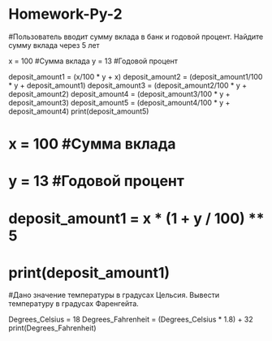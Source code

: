 # Homework-Py-2

#Пользователь вводит сумму вклада в банк и годовой процент. Найдите сумму вклада через 5 лет

x = 100 #Сумма вклада
y = 13 #Годовой процент

deposit_amount1 = (x/100 * y + x)
deposit_amount2 = (deposit_amount1/100 * y + deposit_amount1)
deposit_amount3 = (deposit_amount2/100 * y + deposit_amount2)
deposit_amount4 = (deposit_amount3/100 * y + deposit_amount3)
deposit_amount5 = (deposit_amount4/100 * y + deposit_amount4)
print(deposit_amount5)

# x = 100 #Сумма вклада
# y = 13 #Годовой процент

# deposit_amount1 = x * (1 + y / 100) ** 5
# print(deposit_amount1)

#Дано значение температуры в градусах Цельсия. Вывести температуру  в градусах Фаренгейта.

Degrees_Celsius = 18
Degrees_Fahrenheit = (Degrees_Celsius * 1.8) + 32
print(Degrees_Fahrenheit)
